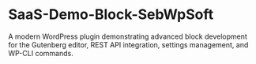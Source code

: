 # SaaS-Demo-Block-SebWpSoft
A modern WordPress plugin demonstrating advanced block development for the Gutenberg editor, REST API integration, settings management, and WP-CLI commands.
